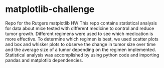 # matplotlib-challenge
Repo for the Rutgers matplotlib HW
This repo contains statistical analysis for data about mice tested with different medicine to control and reduce tumor growth. Different regimens were used to see which medication is more effective. 
To determine which regimen is best, we used scatter plots and box and whisker plots to observe the change in tumor size over time and the average size of a tumor depending on the regimen implemented. 
Statistical analysis was accomplished by using python code and importing pandas and matplotlib dependencies. 
